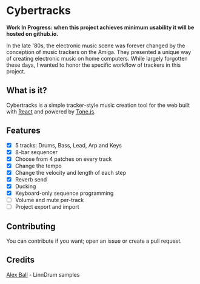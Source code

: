 # Cybertracks
**Work In Progress: when this project achieves minimum usability it will be hosted on github.io.**

In the late '80s, the electronic music scene was forever changed by the conception of music trackers on the Amiga. They presented a unique way of creating electronic music on home computers. While largely forgotten these days, I wanted to honor the specific workflow of trackers in this project.

## What is it?
Cybertracks is a simple tracker-style music creation tool for the web built with [React](https://github.com/facebook/react) and powered by [Tone.js](https://github.com/Tonejs/Tone.js).

## Features
- [x] 5 tracks: Drums, Bass, Lead, Arp and Keys
- [x] 8-bar sequencer
- [x] Choose from 4 patches on every track
- [x] Change the tempo
- [x] Change the velocity and length of each step
- [x] Reverb send
- [x] Ducking
- [x] Keyboard-only sequence programming
- [ ] Volume and mute per-track
- [ ] Project export and import

## Contributing
You can contribute if you want; open an issue or create a pull request.

## Credits
[Alex Ball](https://www.youtube.com/watch?v=OltD7omY0ew) - LinnDrum samples